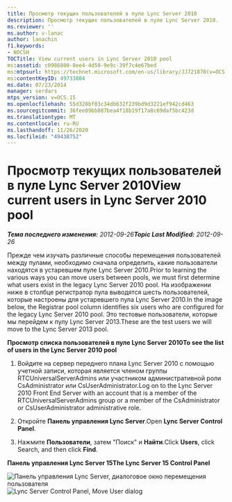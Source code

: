 ```yaml
---
title: Просмотр текущих пользователей в пуле Lync Server 2010
description: Просмотр текущих пользователей в пуле Lync Server 2010.
ms.reviewer: ''
ms.author: v-lanac
author: lanachin
f1.keywords:
- NOCSH
TOCTitle: View current users in Lync Server 2010 pool
ms:assetid: c0986800-8ee4-4d50-9e9c-39f7c4e67bed
ms:mtpsurl: https://technet.microsoft.com/en-us/library/JJ721870(v=OCS.15)
ms:contentKeyID: 49733804
ms.date: 07/23/2014
manager: serdars
mtps_version: v=OCS.15
ms.openlocfilehash: 55d328bf03c34db632f239bd9d3221ef942cd463
ms.sourcegitcommit: 36fee89bb887bea4f18b19f17a8c69daf5bc423d
ms.translationtype: MT
ms.contentlocale: ru-RU
ms.lasthandoff: 11/26/2020
ms.locfileid: "49438752"
---
```

# <a name="view-current-users-in-lync-server-2010-pool"></a><span data-ttu-id="2d15e-103">Просмотр текущих пользователей в пуле Lync Server 2010</span><span class="sxs-lookup"><span data-stu-id="2d15e-103">View current users in Lync Server 2010 pool</span></span>

<div data-xmlns="http://www.w3.org/1999/xhtml">

<div class="topic" data-xmlns="http://www.w3.org/1999/xhtml" data-msxsl="urn:schemas-microsoft-com:xslt" data-cs="https://msdn.microsoft.com/">

<div data-asp="https://msdn2.microsoft.com/asp">



</div>

<div id="mainSection">

<div id="mainBody"><span data-ttu-id="2d15e-104">

<span> </span></span><span class="sxs-lookup"><span data-stu-id="2d15e-104">

<span> </span></span></span>

<span data-ttu-id="2d15e-105">_**Тема последнего изменения:** 2012-09-26_</span><span class="sxs-lookup"><span data-stu-id="2d15e-105">_**Topic Last Modified:** 2012-09-26_</span></span>

<span data-ttu-id="2d15e-106">Прежде чем изучать различные способы перемещения пользователей между пулами, необходимо сначала определить, какие пользователи находятся в устаревшем пуле Lync Server 2010.</span><span class="sxs-lookup"><span data-stu-id="2d15e-106">Prior to learning the various ways you can move users between pools, we must first determine what users exist in the legacy Lync Server 2010 pool.</span></span> <span data-ttu-id="2d15e-107">На изображении ниже в столбце регистратор пула выводятся шесть пользователей, которые настроены для устаревшего пула Lync Server 2010.</span><span class="sxs-lookup"><span data-stu-id="2d15e-107">In the image below, the Registrar pool column identifies six users who are configured for the legacy Lync Server 2010 pool.</span></span> <span data-ttu-id="2d15e-108">Это тестовые пользователи, которые мы перейдем к пулу Lync Server 2013.</span><span class="sxs-lookup"><span data-stu-id="2d15e-108">These are the test users we will move to the Lync Server 2013 pool.</span></span>

<span data-ttu-id="2d15e-109">**Просмотр списка пользователей в пуле Lync Server 2010**</span><span class="sxs-lookup"><span data-stu-id="2d15e-109">**To see the list of users in the Lync Server 2010 pool**</span></span>

1.  <span data-ttu-id="2d15e-110">Войдите на сервер переднего плана Lync Server 2010 с помощью учетной записи, которая является членом группы RTCUniversalServerAdmins или участником административной роли CsAdministrator или CsUserAdministrator.</span><span class="sxs-lookup"><span data-stu-id="2d15e-110">Log on to the Lync Server 2010 Front End Server with an account that is a member of the RTCUniversalServerAdmins group or a member of the CsAdministrator or CsUserAdministrator administrative role.</span></span>

2.  <span data-ttu-id="2d15e-111">Откройте **Панель управления Lync Server**.</span><span class="sxs-lookup"><span data-stu-id="2d15e-111">Open **Lync Server Control Panel**.</span></span>

3.  <span data-ttu-id="2d15e-112">Нажмите **Пользователи**, затем "Поиск" и **Найти**.</span><span class="sxs-lookup"><span data-stu-id="2d15e-112">Click **Users**, click Search, and then click **Find**.</span></span>

<span data-ttu-id="2d15e-113">**Панель управления Lync Server 15**</span><span class="sxs-lookup"><span data-stu-id="2d15e-113">**The Lync Server 15 Control Panel**</span></span>

<span data-ttu-id="2d15e-114">![Панель управления Lync Server, диалоговое окно перемещения пользователя](images/JJ721870.a2bce284-0392-4db3-9bb2-9f12699738e7(OCS.15).jpg "Панель управления Lync Server, диалоговое окно перемещения пользователя")</span><span class="sxs-lookup"><span data-stu-id="2d15e-114">![Lync Server Control Panel, Move User dialog](images/JJ721870.a2bce284-0392-4db3-9bb2-9f12699738e7(OCS.15).jpg "Lync Server Control Panel, Move User dialog")</span></span>

<span data-ttu-id="2d15e-115"></div>

<span> </span>

</div>

</div>

</span><span class="sxs-lookup"><span data-stu-id="2d15e-115"></div>

<span> </span>

</div>

</div>

</span></span></div>

